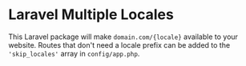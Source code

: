 # Laravel Multiple Locales

This Laravel package will make `domain.com/{locale}` available to your website.
Routes that don't need a locale prefix can be added to the `'skip_locales'` array in `config/app.php`.